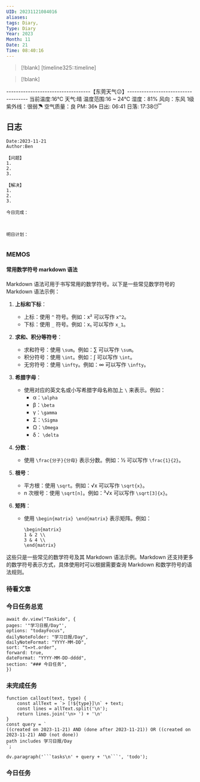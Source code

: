 ```yaml
---
UID: 20231121084016
aliases: 
tags: Diary,
Type: Diary
Year: 2023
Month: 11
Date: 21
Time: 08:40:16
---
```

> [!blank] 
> [timeline325::timeline]

>[!blank]
> 
-----------------------------------【东莞天气😕】------------------------------------
当前温度:16℃
天气:晴
温度范围:16 ~ 24℃
湿度：81%
风向：东风 1级
紫外线：很弱☂
空气质量：良 PM: 36🌀
日出: 06:41 日落: 17:38😴

## 日志

```
Date:2023-11-21
Author:Ben

【问题】
1.
2.
3.

【解决】
1.
2.
3.

今日完成：



明日计划：


```

### MEMOS

#### 常用数学符号 markdown 语法

Markdown 语法可用于书写常用的数学符号。以下是一些常见数学符号的 Markdown 语法示例：

1. **上标和下标**：
   - 上标：使用 `^` 符号。例如：x² 可以写作 `x^2`。
   - 下标：使用 `_` 符号。例如：x₁ 可以写作 `x_1`。

2. **求和、积分等符号**：
   - 求和符号：使用 `\sum`。例如：∑ 可以写作 `\sum`。
   - 积分符号：使用 `\int`。例如：∫ 可以写作 `\int`。
   - 无穷符号：使用 `\infty`。例如：∞ 可以写作 `\infty`。

3. **希腊字母**：
   - 使用对应的英文名或小写希腊字母名称加上 `\` 来表示。例如：
     - α：`\alpha`
     - β：`\beta`
     - γ：`\gamma`
     - Σ：`\Sigma`
     - Ω：`\Omega`
     - δ： `\delta`
     
4. **分数**：
   - 使用 `\frac{分子}{分母}` 表示分数。例如：½ 可以写作 `\frac{1}{2}`。

5. **根号**：
   - 平方根：使用 `\sqrt`。例如：√x 可以写作 `\sqrt{x}`。
   - n 次根号：使用 `\sqrt[n]`。例如：³√x 可以写作 `\sqrt[3]{x}`。

6. **矩阵**：
   - 使用 `\begin{matrix} \end{matrix}` 表示矩阵。例如：
     ```
     \begin{matrix}
     1 & 2 \\
     3 & 4 \\
     \end{matrix}
     ```

这些只是一些常见的数学符号及其 Markdown 语法示例。Markdown 还支持更多的数学符号表示方式，具体使用时可以根据需要查询 Markdown 和数学符号的语法规则。

### 待看文章



### 今日任务总览

```dataviewjs
await dv.view("Taskido", {
pages: '"学习日报/Day"',
options: "todayFocus",
dailyNoteFolder: "学习日报/Day",
dailyNoteFormat: "YYYY-MM-DD",
sort: "t=>t.order",
forward: true,
dateFormat: "YYYY-MM-DD-dddd",
section: "### 今日任务",
})
```

### 未完成任务

```dataviewjs
function callout(text, type) {
    const allText = `> [!${type}]\n` + text;
    const lines = allText.split('\n');
    return lines.join('\n> ') + '\n'
}
const query = `
((created on 2023-11-21) AND (done after 2023-11-21)) OR ((created on 2023-11-21) AND (not done))
path includes 学习日报/Day
`;

dv.paragraph('```tasks\n' + query + '\n```', 'todo');
```


### 今日任务
